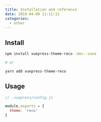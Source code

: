 ```yaml
---
title: Installation and reference
date: 2019-04-09 11:11:11
categories:
  - other
---
```


## Install

```bash
npm install vuepress-theme-reco -dev--save

# or

yarn add vuepress-theme-reco
```

## Usage

```javascript
// .vuepress/config.js

module.exports = {
  theme: 'reco'
}  
```